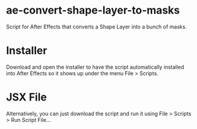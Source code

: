 # ae-convert-shape-layer-to-masks
Script for After Effects that converts a Shape Layer into a bunch of masks.

# Installer
Download and open the installer to have the script automatically installed into After Effects so it shows up under the menu File > Scripts.

# JSX File
Alternatively, you can just download the script and run it using File > Scripts > Run Script File...
